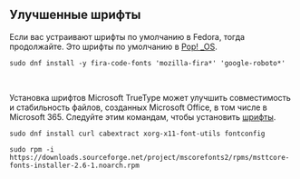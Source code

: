 ## Улучшенные шрифты

Если вас устраивают шрифты по умолчанию в Fedora, тогда продолжайте. Это шрифты по умолчанию в [Pop! \_OS](https://www.hackingthehike.com/2022/04/26/pop-os-22-04-lts-after-install-guide/).

```
sudo dnf install -y fira-code-fonts 'mozilla-fira*' 'google-roboto*'
```

&nbsp;

Установка шрифтов Microsoft TrueType может улучшить совместимость и стабильность файлов, созданных Microsoft Office, в том числе в Microsoft 365. Следуйте этим командам, чтобы установить [шрифты](https://mscorefonts2.sourceforge.net/).

```
sudo dnf install curl cabextract xorg-x11-font-utils fontconfig

sudo rpm -i https://downloads.sourceforge.net/project/mscorefonts2/rpms/msttcore-fonts-installer-2.6-1.noarch.rpm
```